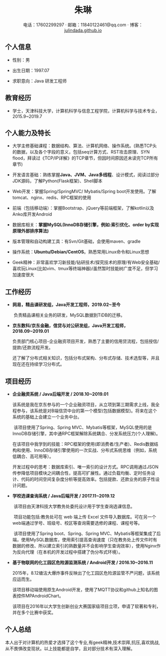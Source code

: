  <div align="center">
     <h1>朱琳</h1>
     <div>
     电话：17602299297&nbsp;·&nbsp;邮箱：11840122461@qq.com&nbsp;·&nbsp;博客：<a href="https://julindada.github.io/">julindada.github.io</a>
     </div>
 </div>



## 个人信息

 - 性别：男

 - 出生日期：1997.07

 - 求职意向：Java 研发工程师


## 教育经历

- 学士，天津科技大学，计算机科学与信息工程学院，计算机科学与技术专业，2015.9~2019.7


## 个人能力及特长

- 大学主修基础课程：数据结构、算法、计算机网络、操作系统。(熟悉TCP头的数据，以及各个字段的意义，包括seq计算方式、RST攻击原理、SYN flood，拜读过《TCP/IP详解》的TCP章节，但因时间原因还未读完TCP所有章节)

- 开发语言基础：熟练掌握**Java、JVM、Java多线程**、设计模式，阅读过部分JDK源码，了解Python(Flask框架)、Shell脚本

- Web开发：掌握Spring/SpringMVC/ Mybatis/Spring boot开发使用。了解tomcat、nginx、redis、RPC框架的使用

- 前端（包括移动端）：掌握Bootstrap、jQuery等前端框架，了解kotlin以及Anko库开发Android

- 数据库相关：**掌握MySQL(InnoDB存储引擎，例如:索引优化、order by实现原理外部排序算法)**

- 版本管理和自动构建工具：有Svn/Git基础，会使用maven、gradle

- 操作系统：**Ubuntu/Debian/CentOS**。熟悉常用Linux命令和Linux思想

- Geek精神：非常喜欢学习新技能/钻研技术/探究技术的原理/有Web安全基础/喜欢玩Linux(比如vim、tmux等终端神器)/虽然暂时技能树广度不足，但学习加速度很大 


## 工作经历

- **网易，精品课研发组，Java开发工程师，2019.02~至今**

  ​	负责精品课相关业务的研发，MySQL数据到TiDB的迁移。

- **京东数科/京东金融，信贷与对公研发组，Java开发工程师，2018.09~2019.01**

  ​	负责部门核心项目-企业融资项目开发，熟悉了主要的信用贷流程，包括授信/提款/还款流程开发。

  ​	还了解了分布式相关知识，包括分布式架构、分布式存储、技术选型等，并且现在还在持续学习分布式。


## 项目经历

- **企业融资系统	/	Java后端开发	/	2018.10~2019.01**

	​	该系统是我在京东参与的一个企业融资项目，从立项到第三期需求上线，我全程参与，该系统是对B端信贷中台的第一个模型(包括数据模型)。将来在这个系统的基础上会建立一个业务中台。
	
	​	该项目使用了Spring、Spring MVC、Mybatis等框架，MySQL使用的是InnoDB存储引擎，其中通RPC框架解除系统耦合、分发系统压力(个人理解)。
	
	​	在该项目中我学到的技能：RPC框架的使用(即消费者/生产者)、Redis数据结构和使用、InnoDB存储引擎使用的一次实战、分布式系统思维（例如，系统低耦合、高可用等）。
	
	​	开发过程中的思考：数据库索引、唯一索引的设计方式。RPC调用通过JSON传参降低项目模块之间耦合性，提高可扩展性。通过负载均衡、定时任务设计、代码的时间空间复杂度分析等提高效率。包括提款、还款业务的原子性设计问题。
	
- **学校选课查询系统	/	Java后端开发	/	2017.11~2019.12**
	
	​	该项目由天津科技大学教务处委托设计用于学生查询选课信息。
	
	​	项目功能包括:教务处可在 web 端上传 Excel 文件导入数据库。可在另一个web端通过学号、班级号、校区等查询需要选修的课程、课程号等。

	​	该项目使用了Spring boot、Spring、Spring MVC、Mybatis等框架集成了后端，使用MySQL数据库，使用索引提高查询速度（只在教务处上传文件时有数据的修改、所以建立索引的熟数量并不会影响学生查询效率），使用Nginx作为反向代理（在本机的开发过程中搭建了伪分布式环境）。

- **基于物联网的化工园区危险源监测系统	/	Android开发		/	2016.10~2016.11** 

  ​	2015年，8.12塘沽大爆炸事件反映出了化工园区危险源监管不严问题，该系统应运而生。

  ​	该项目移动端使用原生Android开发，使用了MQTT协议和github上知名的图表控件MPAndroidChart。

  ​	该项目在2016年以大学生创新创业大赛国家级项目立项，申请了软著和专利，并在多个比赛中获奖。


## 个人总结

本人出于对计算机的热爱才选择了这个专业,有geek精神,技术崇拜,抗压,喜欢挑战,从不畏惧改变现状。以上技能都是自学，且对部分技术有深入理解。
